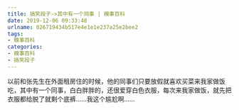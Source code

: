 ```yaml
---
title: 搞笑段子->其中有一个同事 | 糗事百科
date: 2019-12-06 09:33:48
urlname: 026719434b517e4e1e1e237a25e2bee2
tags: 
- 糗事百科
categories:
- 糗事百科
- 搞笑段子
---
```

以前和张先生在外面租房住的时候，他的同事们只要放假就喜欢买菜来我家做饭吃，其中有一个同事，白白胖胖的，还很爱穿白色衣服，每次来我家做饭，就先把衣服都给脱了就剩个底裤……我这个尴尬啊……


